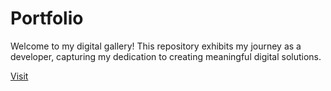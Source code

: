 # Portfolio
Welcome to my digital gallery! This repository exhibits my journey as a developer, capturing my dedication to creating meaningful digital solutions.

[Visit](https://harsh-chhantbar.github.io/)

